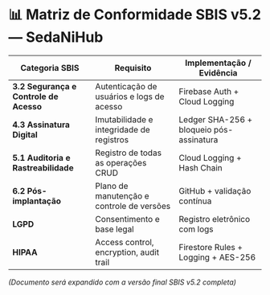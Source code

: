# 📊 Matriz de Conformidade SBIS v5.2 — SedaNiHub

| Categoria SBIS | Requisito | Implementação / Evidência |
|----------------|------------|---------------------------|
| **3.2 Segurança e Controle de Acesso** | Autenticação de usuários e logs de acesso | Firebase Auth + Cloud Logging |
| **4.3 Assinatura Digital** | Imutabilidade e integridade de registros | Ledger SHA-256 + bloqueio pós-assinatura |
| **5.1 Auditoria e Rastreabilidade** | Registro de todas as operações CRUD | Cloud Logging + Hash Chain |
| **6.2 Pós-implantação** | Plano de manutenção e controle de versões | GitHub + validação contínua |
| **LGPD** | Consentimento e base legal | Registro eletrônico com logs |
| **HIPAA** | Access control, encryption, audit trail | Firestore Rules + Logging + AES-256 |

*(Documento será expandido com a versão final SBIS v5.2 completa)*
